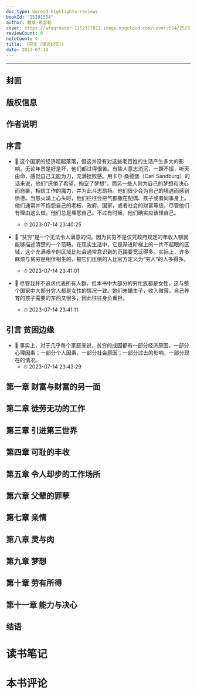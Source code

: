 ```yaml
---
doc_type: weread-highlights-reviews
bookId: "25291554"
author: 戴维·希普勒
cover: https://wfqqreader-1252317822.image.myqcloud.com/cover/554/25291554/t7_25291554.jpg
reviewCount: 0
noteCount: 4
title: 《穷忙（译文纪实）》
date: 2023-07-14
---
```


---


## 封面

## 版权信息

## 作者说明

## 序言


- 📌 这个国家的经济起起落落，但这并没有对这些老百姓的生活产生多大的影响。无论年景是好是坏，他们都过得很苦。有些人意志消沉，一蹶不振，听天由命，感觉自己无能为力，充满挫败感。用卡尔·桑德堡（Carl Sandburg）的话来说，他们“厌倦了希望，掏空了梦想”。而另一些人则为自己的梦想和决心而自豪，相信工作的魔力，并为此斗志昂扬。他们很少会为自己的境遇而感到愤懑。当怒火涌上心头时，他们往往会把气都撒在配偶、孩子或者同事身上。他们通常并不抱怨自己的老板、政府、国家，或者社会的财富等级，尽管他们有理由这么做。他们总是埋怨自己。不过有时候，他们确实应该怪自己。 
    - ⏱ 2023-07-14 23:40:25 

- 📌 “贫穷”是一个无法令人满意的词。因为贫穷不是仅凭政府规定的年收入额就能够描述清楚的一个范畴。在现实生活中，它是渐进阶梯上的一片不起眼的区域，这个充满艰辛的区域比社会通常意识到的范围要宽泛得多。实际上，许多麻烦与贫穷是相伴相生的，被它们压倒的人比官方定义为“穷人”的人多得多。 
    - ⏱ 2023-07-14 23:41:01 

- 📌 尽管我并不追求代表所有人群，但本书中大部分的穷忙族都是女性，这与整个国家中大部分穷人都是女性的情况一致。她们未婚生子，收入微薄，自己养育的孩子需要的东西又很多，因此往往身负重担。 
    - ⏱ 2023-07-14 23:41:11 
## 引言 贫困边缘


- 📌 事实上，对于几乎每个家庭来说，贫穷的成因都有一部分经济原因，一部分心理因素；一部分个人因素，一部分社会原因；一部分过去的影响，一部分现在的情况。 
    - ⏱ 2023-07-14 23:43:29 
## 第一章 财富与财富的另一面

## 第二章 徒劳无功的工作

## 第三章 引进第三世界

## 第四章 可耻的丰收

## 第五章 令人却步的工作场所

## 第六章 父辈的罪孽

## 第七章 亲情

## 第八章 灵与肉

## 第九章 梦想

## 第十章 劳有所得

## 第十一章 能力与决心

## 结语


# 读书笔记


# 本书评论
